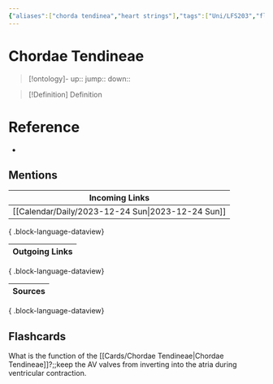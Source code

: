 ```yaml
---
{"aliases":["chorda tendinea","heart strings"],"tags":["Uni/LFS203","flashcards/LFS203"],"dg-publish":true,"permalink":"/cards/chordae-tendineae/","dgPassFrontmatter":true}
---
```


# Chordae Tendineae

> [!ontology]-
> up:: 
> jump:: 
> down:: 

> [!Definition] Definition

# Reference

- 

## Mentions

| Incoming Links                                       |
| ---------------------------------------------------- |
| [[Calendar/Daily/2023-12-24 Sun\|2023-12-24 Sun]] |

{ .block-language-dataview}

| Outgoing Links |
| -------------- |

{ .block-language-dataview}

| Sources |
| ------- |

{ .block-language-dataview}

## Flashcards

What is the function of the [[Cards/Chordae Tendineae\|Chordae Tendineae]]?;;keep the AV valves from inverting into the atria during ventricular contraction.
<!--SR:!2025-04-29,7,210-->